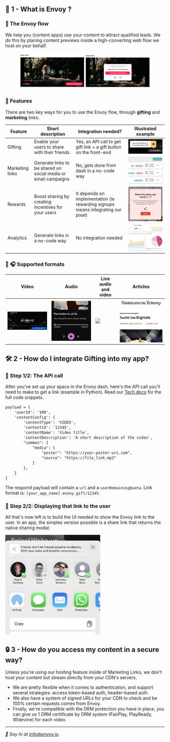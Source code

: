 ## 🌟 1 - What is Envoy ? 

### 🌊 The Envoy flow
We help you (content apps) use your content to attract qualified leads. We do this by placing content previews inside a high-converting web flow we host on your behalf. 

<figure class="">
    <img src="https://github.com/Envoy-Technology/.github/blob/main/images/player_views_1.png?raw=true" style=""/>
</figure>

### 📣 Features
There are two key ways for you to use the Envoy flow, through **gifting** and **marketing** links:

| Feature     | Short description |      Integration needed?        | Illustrated example |
| ----------- | ----------------- | ------------------------------- | ------------------  |
| Gifting      |   Enable your users to share with their friends.   |   Yes, an API call to get gift link + a gift button on the front-end    | <img src="../images/feature_gifting.png" style="width: 400px;"/>       |
| Marketing links   | Generate links to be shared on social media or email campaigns   |    No, gets done from dash in a no-code way    | <img src="../images/feature_marketing_1.png" style="width: 400px;"/>       |
| Rewards   | Boost sharing by creating incentives for your users   |    It depends on implementation (ie rewarding signups means integrating our pixel)   | <img src="../images/feature_rewards.png" style="width: 400px;"/>       |
| Analytics   | Generate links in a no-code way                     |    No integration needed | <img src="../images/feature_analytics_1.png" style="width: 400px;"/>       |

### 🎥 🎧 Supported formats 
| Video | Audio | Live audio and video | Articles |
| --- | --- | --- | --- |
| <img src="https://github.com/Envoy-Technology/.github/blob/main/images/format_video_1.png?raw=true" style="width: 400px;"/> | <img src="https://github.com/Envoy-Technology/.github/blob/main/images/format_audio.png?raw=true" style="width: 400px;"/> | <img src=".https://github.com/Envoy-Technology/.github/blob/main/images/format_live.png?raw=true" style="width: 400px;"/> | <img src="https://github.com/Envoy-Technology/.github/blob/main/images/format_article.png?raw=true" style="width: 400px;"/> |

## 🛠️ 2 - How do I integrate Gifting into my app?

### 🔄 Step 1/2: The API call
After you've set up your space in the Envoy dash, here's the API call you'll need to make to get a link (example in Python). Read our [Tech docs](https://openapi.envoy.is/) for the full code snippets.

``` 
payload = {
    'userId': '100',
    'contentConfig': {
        'contentType': 'VIDEO',
        'contentId': '12345',
        'contentName': 'Video title',
        'contentDescription': 'A short description of the video',
        "common": {
            "media": {
                "poster": "https://your-poster-uri.com",
                "source": "https://file_link.mp3"
            }
        },
    }
}
```

The respond payload will contain a `url` and a `userRemainingQuota`. Link format is:  `[your_app_name].envoy.gift/12345`. 

### 👀 Step 2/2: Displaying that link to the user
All that's now left is to build the UI needed to show the Envoy link to the user. In an app, the simples version possible is a share link that returns the native sharing modal:

<img src="https://github.com/Envoy-Technology/.github/blob/main/images/share_modal_1.png?raw=true" style="width: 300px;"/>  

## 🔒 3 - How do you access my content in a secure way?

Unless you're using our hosting feature inside of Marketing Links, we don't host your content but stream directly from your CDN's servers.
- We are pretty flexible when it comes to authentication, and support several strategies: access token-based auth, header-based auth.
- We also have a system of signed URLs for your CDN to check and be 100% certain requests comes from Envoy.
- Finally, we're compatible with the DRM protection you have in place, you can give us 1 DRM certificate by DRM system (FairPlay, PlayReady, Widevine) for each video.

---

*👋 Say hi at info@envoy.is.*

